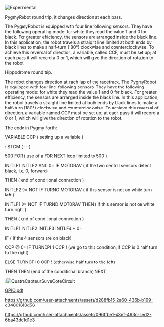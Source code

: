 
![Experimental](https://github.com/user-attachments/assets/32f84853-e37d-4925-9e66-8f48731e5a8c)

PygmyRobot round trip, it changes direction at each pass.

The PygmyRobot is equipped with four line following sensors. They have the following operating mode: for white they read the value 1 and 0 for black. For greater efficiency, the sensors are arranged inside the black line. In this application, the robot travels a straight line limited at both ends by black lines to make a half-turn (180°) clockwise and counterclockwise. To achieve this reversal of direction, a variable, called CCP, must be set up; at each pass it will record a 0 or 1, which will give the direction of rotation to the robot.

Hippodrome round trip.

The robot changes direction at each lap of the racetrack.
The PygmyRobot is equipped with four line-following sensors. They have the following operating mode: for white they read the value 1 and 0 for black. For greater efficiency, the sensors are arranged inside the black line. In this application, the robot travels a straight line limited at both ends by black lines to make a half-turn (180°) clockwise and counterclockwise. To achieve this reversal of direction, a variable named CCP must be set up; at each pass it will record a 0 or 1, which will give the direction of rotation to the robot.

The code in Pygmy Forth:

VARIABLE CCP ( setting up a variable )

: STCM ( -- )

500 FOR ( use of a FOR NEXT loop limited to 500 )

INITLF1 INITLF2 AND 0= IF MOTORAV ( if the two central sensors detect black, i.e. 0, forward)

THEN ( end of conditional connection )

INITLF2 0= NOT IF TURNG MOTORAV ( if this sensor is not on white turn left )

INITLF1 0= NOT IF TURND MOTORAV THEN ( if this sensor is not on white turn right )

THEN ( end of conditional connection )

INITLF1 INITLF2 INITLF3 INITLF4 + 0=

IF ( if the 4 sensors are on black)

CCP @ 0= IF TURNDPI 1 CCP ! (we go to this condition, if CCP is 0 half turn to the right)

ELSE TURNGPI 0 CCP ! (otherwise half turn to the left)

THEN THEN (end of the conditional branch)
NEXT

;![QuatreCapteurSuiveCoteCircuit](https://github.com/user-attachments/assets/741c5867-5506-43ec-8074-e568392f5999)

[GPIO.pdf](https://github.com/user-attachments/files/17533583/GPIO.pdf)



https://github.com/user-attachments/assets/d288fb15-2a60-436b-b199-c34861613d56



https://github.com/user-attachments/assets/096ffbe1-43ef-493c-aed2-6ba43dd1d1e3



